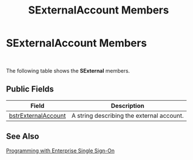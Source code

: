 ﻿---
title: SExternalAccount Members
TOCTitle: SExternalAccount Members
ms:assetid: a9491577-ae24-46ce-a225-9b5501401d03
ms:mtpsurl: https://msdn.microsoft.com/en-us/library/Aa746013(v=BTS.80)
ms:contentKeyID: 51530322
ms.date: 08/30/2017
mtps_version: v=BTS.80
---

# SExternalAccount Members

 

The following table shows the **SExternal** members.

## Public Fields

<table>
<thead>
<tr class="header">
<th>Field</th>
<th>Description</th>
</tr>
</thead>
<tbody>
<tr class="odd">
<td><a href="sexternalaccount-bstrexternalaccount-field.md">bstrExternalAccount</a></td>
<td>A string describing the external account.</td>
</tr>
</tbody>
</table>


## See Also

[Programming with Enterprise Single Sign-On](https://msdn.microsoft.com/en-us/library/aa704508\(v=bts.80\))

